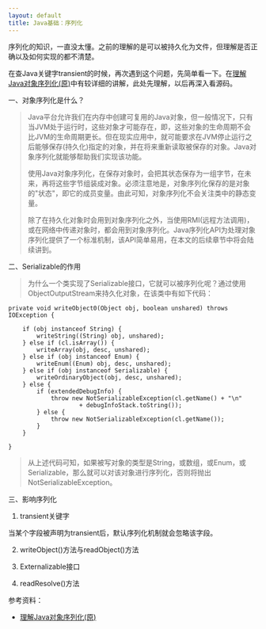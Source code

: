 ```yaml
---
layout: default
title: Java基础：序列化
---
```

序列化的知识，一直没太懂。之前的理解的是可以被持久化为文件，但理解是否正确以及如何实现的都不清楚。

在查Java关键字transient的时候，再次遇到这个问题，先简单看一下。在[理解Java对象序列化(原)](http://www.blogjava.net/jiangshachina/archive/2012/02/13/369898.html)中有较详细的讲解，此处先理解，以后再深入看源码。

一、对象序列化是什么？

> Java平台允许我们在内存中创建可复用的Java对象，但一般情况下，只有当JVM处于运行时，这些对象才可能存在，即，这些对象的生命周期不会比JVM的生命周期更长。但在现实应用中，就可能要求在JVM停止运行之后能够保存(持久化)指定的对象，并在将来重新读取被保存的对象。Java对象序列化就能够帮助我们实现该功能。
> 
> 使用Java对象序列化，在保存对象时，会把其状态保存为一组字节，在未来，再将这些字节组装成对象。必须注意地是，对象序列化保存的是对象的"状态"，即它的成员变量。由此可知，对象序列化不会关注类中的静态变量。
> 
> 除了在持久化对象时会用到对象序列化之外，当使用RMI(远程方法调用)，或在网络中传递对象时，都会用到对象序列化。Java序列化API为处理对象序列化提供了一个标准机制，该API简单易用，在本文的后续章节中将会陆续讲到。

二、Serializable的作用

> 为什么一个类实现了Serializable接口，它就可以被序列化呢？通过使用ObjectOutputStream来持久化对象，在该类中有如下代码：

	private void writeObject0(Object obj, boolean unshared) throws IOException {
	    
	    if (obj instanceof String) {
	        writeString((String) obj, unshared);
	    } else if (cl.isArray()) {
	        writeArray(obj, desc, unshared);
	    } else if (obj instanceof Enum) {
	        writeEnum((Enum) obj, desc, unshared);
	    } else if (obj instanceof Serializable) {
	        writeOrdinaryObject(obj, desc, unshared);
	    } else {
	        if (extendedDebugInfo) {
	            throw new NotSerializableException(cl.getName() + "\n"
	                    + debugInfoStack.toString());
	        } else {
	            throw new NotSerializableException(cl.getName());
	        }
	    }
	    
	}

> 从上述代码可知，如果被写对象的类型是String，或数组，或Enum，或Serializable，那么就可以对该对象进行序列化，否则将抛出NotSerializableException。

三、影响序列化

1. transient关键字

当某个字段被声明为transient后，默认序列化机制就会忽略该字段。

2. writeObject()方法与readObject()方法

3. Externalizable接口

4. readResolve()方法



参考资料：

* [理解Java对象序列化(原)](http://www.blogjava.net/jiangshachina/archive/2012/02/13/369898.html)